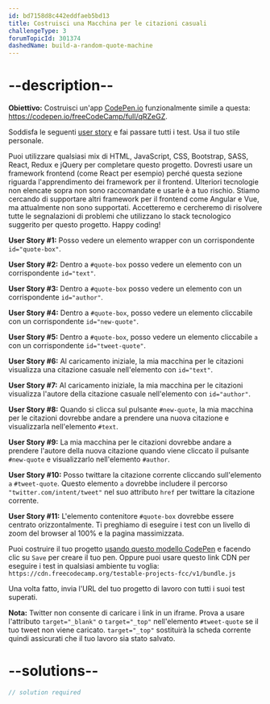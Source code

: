 ```yaml
---
id: bd7158d8c442eddfaeb5bd13
title: Costruisci una Macchina per le citazioni casuali
challengeType: 3
forumTopicId: 301374
dashedName: build-a-random-quote-machine
---
```


# --description--

**Obiettivo:** Costruisci un'app [CodePen.io](https://codepen.io) funzionalmente simile a questa: <https://codepen.io/freeCodeCamp/full/qRZeGZ>.

Soddisfa le seguenti [user story](https://en.wikipedia.org/wiki/User_story) e fai passare tutti i test. Usa il tuo stile personale.

Puoi utilizzare qualsiasi mix di HTML, JavaScript, CSS, Bootstrap, SASS, React, Redux e jQuery per completare questo progetto. Dovresti usare un framework frontend (come React per esempio) perché questa sezione riguarda l'apprendimento dei framework per il frontend. Ulteriori tecnologie non elencate sopra non sono raccomandate e usarle è a tuo rischio. Stiamo cercando di supportare altri framework per il frontend come Angular e Vue, ma attualmente non sono supportati. Accetteremo e cercheremo di risolvere tutte le segnalazioni di problemi che utilizzano lo stack tecnologico suggerito per questo progetto. Happy coding!

**User Story #1:** Posso vedere un elemento wrapper con un corrispondente `id="quote-box"`.

**User Story #2:** Dentro a `#quote-box` posso vedere un elemento con un corrispondente `id="text"`.

**User Story #3:** Dentro a `#quote-box` posso vedere un elemento con un corrispondente `id="author"`.

**User Story #4:** Dentro a `#quote-box`, posso vedere un elemento cliccabile con un corrispondente `id="new-quote"`.

**User Story #5:** Dentro a `#quote-box`, posso vedere un elemento cliccabile `a` con un corrispondente `id="tweet-quote"`.

**User Story #6:** Al caricamento iniziale, la mia macchina per le citazioni visualizza una citazione casuale nell'elemento con `id="text"`.

**User Story #7:** Al caricamento iniziale, la mia macchina per le citazioni visualizza l'autore della citazione casuale nell'elemento con `id="author"`.

**User Story #8:** Quando si clicca sul pulsante `#new-quote`, la mia macchina per le citazioni dovrebbe andare a prendere una nuova citazione e visualizzarla nell'elemento `#text`.

**User Story #9:** La mia macchina per le citazioni dovrebbe andare a prendere l'autore della nuova citazione quando viene cliccato il pulsante `#new-quote` e visualizzarlo nell'elemento `#author`.

**User Story #10:** Posso twittare la citazione corrente cliccando sull'elemento `a` `#tweet-quote`. Questo elemento `a` dovrebbe includere il percorso `"twitter.com/intent/tweet"` nel suo attributo `href` per twittare la citazione corrente.

**User Story #11:** L'elemento contenitore `#quote-box` dovrebbe essere centrato orizzontalmente. Ti preghiamo di eseguire i test con un livello di zoom del browser al 100% e la pagina massimizzata.

Puoi costruire il tuo progetto <a href='https://codepen.io/pen?template=MJjpwO' target='_blank' rel='nofollow'>usando questo modello CodePen</a> e facendo clic su `Save` per creare il tuo pen. Oppure puoi usare questo link CDN per eseguire i test in qualsiasi ambiente tu voglia: `https://cdn.freecodecamp.org/testable-projects-fcc/v1/bundle.js`

Una volta fatto, invia l'URL del tuo progetto di lavoro con tutti i suoi test superati.

**Nota:** Twitter non consente di caricare i link in un iframe. Prova a usare l'attributo `target="_blank"` o `target="_top"` nell'elemento `#tweet-quote` se il tuo tweet non viene caricato. `target="_top"` sostituirà la scheda corrente quindi assicurati che il tuo lavoro sia stato salvato.

# --solutions--

```js
// solution required
```
